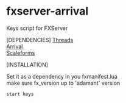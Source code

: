 # fxserver-arrival
Keys script for FXServer


[DEPENDENCIES]
[Threads](https://forum.cfx.re/t/lib-threads-good-for-loops/2089076)  
[Arrival](https://forum.cfx.re/t/release-utility-arrival-utilities-for-fxserver-destination-check/2147515)  
[Scaleforms](https://forum.cfx.re/t/release-utility-scaleforms-utilities-for-fxserver/2166362)  

[INSTALLATION] 

Set it as a dependency in you fxmanifest.lua  
make sure fx_version up to 'adamant' version  

```
start keys
```


